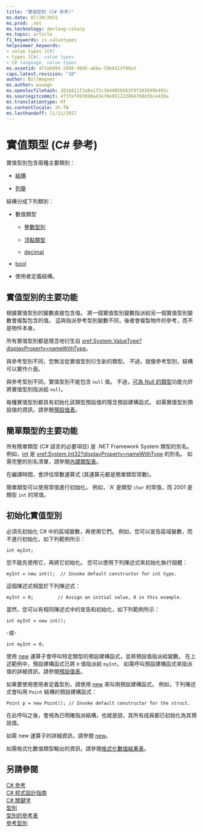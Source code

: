 ```yaml
---
title: "實值型別 (C# 參考)"
ms.date: 07/20/2015
ms.prod: .net
ms.technology: devlang-csharp
ms.topic: article
f1_keywords: cs.valuetypes
helpviewer_keywords:
- value types [C#]
- types [C#], value types
- C# language, value types
ms.assetid: 471eb994-2958-49d5-a6be-19b4313f80a3
caps.latest.revision: "18"
author: BillWagner
ms.author: wiwagn
ms.openlocfilehash: 281b811f2a8a1f2c364405b563f9f103899b492c
ms.sourcegitcommit: 4f3fef493080a43e70e951223894768d36ce430a
ms.translationtype: HT
ms.contentlocale: zh-TW
ms.lasthandoff: 11/21/2017
---
```

# <a name="value-types-c-reference"></a>實值類型 (C# 參考)
實值型別包含兩種主要類別：  
  
-   [結構](../../../csharp/language-reference/keywords/struct.md)  
  
-   [列舉](../../../csharp/language-reference/keywords/enum.md)  
  
 結構分成下列類別：  
  
-   數值類型  
  
    -   [整數型別](../../../csharp/language-reference/keywords/integral-types-table.md)  
  
    -   [浮點類型](../../../csharp/language-reference/keywords/floating-point-types-table.md)  
  
    -   [decimal](../../../csharp/language-reference/keywords/decimal.md)  
  
-   [bool](../../../csharp/language-reference/keywords/bool.md)  
  
-   使用者定義結構。  
  
## <a name="main-features-of-value-types"></a>實值型別的主要功能  
 根據實值型別的變數直接包含值。 將一個實值型別變數指派給另一個實值型別變數會複製包含的值。 這與指派參考型別變數不同，後者會複製物件的參考，而不是物件本身。  
  
 所有實值型別都是隱含地衍生自 <xref:System.ValueType?displayProperty=nameWithType>。  
  
 與參考型別不同，您無法從實值型別衍生新的類型。 不過，就像參考型別，結構可以實作介面。  
  
 與參考型別不同，實值型別不能包含 `null` 值。 不過，[可為 Null 的類型](../../../csharp/programming-guide/nullable-types/index.md)功能允許將實值型別指派給 `null`。  
  
 每種實值型別都具有初始化該類型預設值的隱含預設建構函式。 如需實值型別預設值的資訊，請參閱[預設值表](../../../csharp/language-reference/keywords/default-values-table.md)。  
  
## <a name="main-features-of-simple-types"></a>簡單類型的主要功能  
 所有簡單類型 (C# 語言的必要項目) 是 .NET Framework System 類型的別名。 例如，[int](../../../csharp/language-reference/keywords/int.md) 是 <xref:System.Int32?displayProperty=nameWithType> 的別名。 如需完整的別名清單，請參閱[內建類型表](../../../csharp/language-reference/keywords/built-in-types-table.md)。  
  
 在編譯時間，會評估常數運算式 (其運算元都是簡單類型常數)。  
  
 簡單類型可以使用常值進行初始化。 例如，'A' 是類型 `char` 的常值，而 2001 是類型 `int` 的常值。  
  
## <a name="initializing-value-types"></a>初始化實值型別  
 必須先初始化 C# 中的區域變數，再使用它們。 例如，您可以宣告區域變數，而不進行初始化，如下列範例所示：  
  
```  
int myInt;  
```  
  
 您不能先使用它，再將它初始化。 您可以使用下列陳述式來初始化執行個體：  
  
```  
myInt = new int();  // Invoke default constructor for int type.  
```  
  
 這個陳述式相當於下列陳述式：  
  
```  
myInt = 0;         // Assign an initial value, 0 in this example.  
```  
  
 當然，您可以有相同陳述式中的宣告和初始化，如下列範例所示：  
  
```  
int myInt = new int();  
```  
  
 -或-  
  
```  
int myInt = 0;  
```  
  
 使用 [new](../../../csharp/language-reference/keywords/new.md) 運算子會呼叫特定類型的預設建構函式，並將預設值指派給變數。 在上述範例中，預設建構函式已將 `0` 值指派給 `myInt`。 如需呼叫預設建構函式來指派值的詳細資訊，請參閱[預設值表](../../../csharp/language-reference/keywords/default-values-table.md)。  
  
 如果要使用使用者定義型別，請使用 [new](../../../csharp/language-reference/keywords/new.md) 來叫用預設建構函式。 例如，下列陳述式會叫用 `Point` 結構的預設建構函式：  
  
```  
Point p = new Point(); // Invoke default constructor for the struct.  
```  
  
 在此呼叫之後，會視為已明確指派結構，也就是說，其所有成員都已初始化為其預設值。  
  
 如需 new 運算子的詳細資訊，請參閱 [new](../../../csharp/language-reference/keywords/new.md)。  
  
 如需格式化數值類型輸出的資訊，請參閱[格式化數值結果表](../../../csharp/language-reference/keywords/formatting-numeric-results-table.md)。  
  
## <a name="see-also"></a>另請參閱  
 [C# 參考](../../../csharp/language-reference/index.md)  
 [C# 程式設計指南](../../../csharp/programming-guide/index.md)  
 [C# 關鍵字](../../../csharp/language-reference/keywords/index.md)  
 [型別](../../../csharp/language-reference/keywords/types.md)  
 [型別的參考表](../../../csharp/language-reference/keywords/reference-tables-for-types.md)  
 [參考型別](../../../csharp/language-reference/keywords/reference-types.md)
